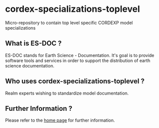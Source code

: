 cordex-specializations-toplevel
===============

Micro-repository to contain top level specific CORDEXP model specializations


What is ES-DOC ?
--------------------------------------

ES-DOC stands for Earth Science - Documentation.  It's goal is to provide software tools and services in order to support the distribution of earth science documentation.


Who uses cordex-specializations-toplevel ?
--------------------------------------

Realm experts wishing to standardize model documentation.


Further Information ?
--------------------------------------

Please refer to the [home page](http:es-doc.org) for further information.
